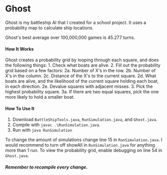 # Ghost
Ghost is my battleship AI that I created for a school project. It uses a probability map to calculate ship locations.

Ghost's best average over 100,000,000 games is 45.277 turns.

#### How It Works
Ghost creates a probability grid by looping through each square, and does the following things:
    1. Check what boats are alive.
    2. Fill out the probability grid based on a few factors:
        2a. Number of X's in the row.
        2b. Number of X's in the column.
        2c. Distance of the X's to the current square.
        2d. What boats are alive, and the likelihood of the current square holding each boat, in each direction.
        2e. Devalue squares with adjacent misses.
    3. Pick the highest probability square.
        3a. If there are two equal squares, pick the one more likely to hold a smaller boat.

#### How To Use It
1. Download `BattleShipTools.java`, `RunSimulation.java`, and `Ghost.java`.
2. Compile with `javac .\RunSimulation.java`.
3. Run with `java RunSimulation`

To change the amount of simulations change line 15 in `RunSimulation.java`.
  I would recommend to turn off showAll in `RunSimulation.java` for anything more than 1 run.
To view the probability grid, enable debugging on line 54 in `Ghost.java`.

##### Remember to recompile every change.

